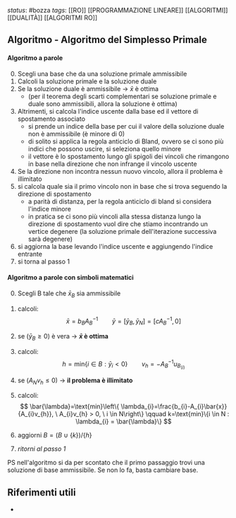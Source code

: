 *status*: #bozza 
*tags*: [[RO]] [[PROGRAMMAZIONE LINEARE]] [[ALGORITMI]] [[DUALITÀ]] [[ALGORITMI RO]]

## Algoritmo - Algoritmo del Simplesso Primale

#### Algoritmo a parole

0. Scegli una base che da una soluzione primale ammissibile
1. Calcoli la soluzione primale e la soluzione duale
2. Se la soluzione duale è ammissibile -> $\bar{x}$ è ottima
	* (per il teorema degli scarti complementari se soluzione primale e duale sono ammissibili, allora la soluzione è ottima) 
3. Altrimenti, si calcola l'indice uscente dalla base ed il vettore di spostamento associato
	* si prende un indice della base per cui il valore della soluzione duale non è ammissibile (è minore di 0)
	* di solito si applica la regola anticiclo di Bland, ovvero se ci sono più indici che possono uscire, si seleziona quello minore
	* il vettore è lo spostamento lungo gli spigoli dei vincoli che rimangono in base nella direzione che non infrange il vincolo uscente
4. Se la direzione non incontra nessun nuovo vincolo, allora il problema è illimitato
5. si calcola quale sia il primo vincolo non in base che si trova seguendo la direzione di spostamento
	* a parità di distanza, per la regola anticiclo di bland si considera l'indice minore
	* in pratica se ci sono più vincoli alla stessa distanza lungo la direzione di spostamento vuol dire che stiamo incontrando un vertice degenere (la soluzione primale dell'iterazione successiva sarà degenere)
6. si aggiorna la base levando l'indice uscente e aggiungendo l'indice entrante
7. si torna al passo 1

#### Algoritmo a parole con simboli matematici
0. Scegli B tale che $\bar{x}_{B}$ sia ammissibile
1. calcoli: 
$$
\bar{x}=b_{B}A^{-1}_{B} \qquad \bar{y}=[\bar{y}_{B},\bar{y}_{N}]=[cA^{-1}_{B}, 0]
$$
2. se ($\bar{y}_{B} \geq 0$) è vera -> **$\bar{x}$ è ottima**

3. calcoli:
$$h= \text{min}\{i \in B : \bar{y}_{i} < 0\} \qquad v_{h}=-A^{-1}_{B}u_{B_{(i)}}$$
4. se ($A_{N}v_{h} \leq 0$) -> **il problema è illimitato**

5. calcoli:
$$
\bar{\lambda}=\text{min}\left\{ \lambda_{i}=\frac{b_{i}-A_{i}\bar{x}}{A_{i}v_{h}}, \ A_{i}v_{h} > 0, \ i \in N\right\}
 \qquad 
 k=\text{min}\{i \in N : \lambda_{i} = \bar{\lambda}\}
$$
6. aggiorni $B= (B \ \cup \  \{k\}) /\{h\}$
7. *ritorni al passo 1*


PS nell'algoritmo si da per scontato che il primo passaggio trovi una soluzione di base ammissibile. Se non lo fa, basta cambiare base.
## Riferimenti utili

* 